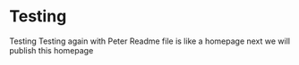 # Testing
Testing
Testing again with Peter
Readme file is like a homepage
next we will publish this homepage
